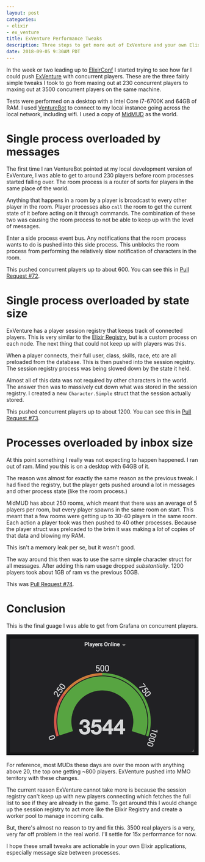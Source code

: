 ```yaml
---
layout: post
categories:
- elixir
- ex_venture
title: ExVenture Performance Tweaks
description: Three steps to get more out of ExVenture and your own Elixir apps
date: 2018-09-05 9:30AM PDT
---
```


In the week or two leading up to [ElixirConf][elixirconf] I started trying to see how far I could push [ExVenture][exventure] with concurrent players. These are the three fairly simple tweaks I took to go from maxing out at 230 concurrent players to maxing out at 3500 concurrent players on the same machine.

Tests were performed on a desktop with a Intel Core i7-6700K and 64GB of RAM. I used [VentureBot][venture-bot] to connect to my local instance going across the local network, including wifi. I used a copy of [MidMUD][midmud] as the world.

# Single process overloaded by messages

The first time I ran VentureBot pointed at my local development version of ExVenture, I was able to get to around 230 players before room processes started falling over. The room process is a router of sorts for players in the same place of the world.

Anything that happens in a room by a player is broadcast to every other player in the room. Player processes also `call` the room to get the current state of it before acting on it through commands. The combination of these two was causing the room process to not be able to keep up with the level of messages.

Enter a side process event bus. Any notifications that the room process wants to do is pushed into this side process. This unblocks the room process from performing the relatively slow notification of characters in the room.

This pushed concurrent players up to about 600. You can see this in [Pull Request #72][pr_72].

# Single process overloaded by state size

ExVenture has a player session registry that keeps track of connected players. This is very similar to the [Elixir Registry][elixir-registry], but is a custom process on each node. The next thing that could not keep up with players was this.

When a player connects, their full user, class, skills, race, etc are all preloaded from the database. This is then pushed into the session registry. The session registry process was being slowed down by the state it held.

Almost all of this data was not required by other characters in the world. The answer then was to massively cut down what was stored in the session registry. I created a new `Character.Simple` struct that the session actually stored.

This pushed concurrent players up to about 1200. You can see this in [Pull Request #73][pr_73].

# Processes overloaded by inbox size

At this point something I really was not expecting to happen happened. I ran out of ram. Mind you this is on a desktop with 64GB of it.

The reason was almost for exactly the same reason as the previous tweak. I had fixed the registry, but the player gets pushed around a lot in messages and other process state (like the room process.)

MidMUD has about 250 rooms, which meant that there was an average of 5 players per room, but every player spawns in the same room on start. This meant that a few rooms were getting up to 30-40 players in the same room. Each action a player took was then pushed to 40 other processes. Because the player struct was preloaded to the brim it was making a _lot_ of copies of that data and blowing my RAM.

This isn't a memory leak per se, but it wasn't good.

The way around this then was to use the same simple character struct for all messages. After adding this ram usage dropped _substantially_. 1200 players took about 1GB of ram vs the previous 50GB.

This was [Pull Request #74][pr_74].

# Conclusion

This is the final guage I was able to get from Grafana on concurrent players.

![Final player count](/images/2018-09-exventure-final-player-count.png)

For reference, most MUDs these days are over the moon with anything above 20, the top one getting ~800 players. ExVenture pushed into MMO territory with these changes.

The current reason ExVenture cannot take more is because the session registry can't keep up with new players connecting which fetches the full list to see if they are already in the game. To get around this I would change up the session registry to act more like the Elixir Registry and create a worker pool to manage incoming calls.

But, there's almost no reason to try and fix this. 3500 real players is a very, very far off problem in the real world. I'll settle for 15x performance for now.

I hope these small tweaks are actionable in your own Elixir applications, especially message size between processes.

[exventure]: http://exventure.org
[exventure-github]: https://github.com/oestrich/ex_venture
[gossip]: https://gossip.haus
[midmud]: https://midmud.com
[venture-bot]: https://github.com/oestrich/venture_bot
[pr_72]: https://github.com/oestrich/ex_venture/pull/72/files
[pr_73]: https://github.com/oestrich/ex_venture/pull/73/files
[pr_74]: https://github.com/oestrich/ex_venture/pull/74/files
[elixirconf]: https://elixirconf.com/
[elixir-registry]: https://hexdocs.pm/elixir/Registry.html
